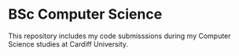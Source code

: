 # BSc Computer Science

This repository includes my code submisssions during my Computer Science studies at Cardiff University.